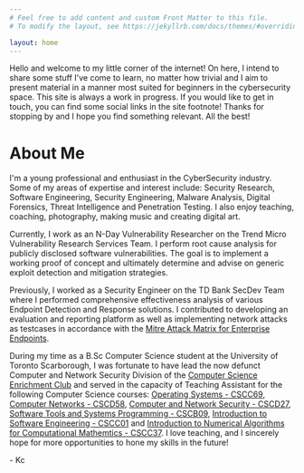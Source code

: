 ```yaml
---
# Feel free to add content and custom Front Matter to this file.
# To modify the layout, see https://jekyllrb.com/docs/themes/#overriding-theme-defaults

layout: home
---
```


Hello and welcome to my little corner of the internet! On here, I intend to share some stuff I've come to learn, no matter how trivial and I aim to present material in a manner most suited for beginners in the cybersecurity space. This site is always a work in progress. If you would like to get in touch, you can find some social links in the site footnote! Thanks for stopping by and I hope you find something relevant. All the best!

# About Me

I'm a young professional and enthusiast in the CyberSecurity industry. Some of my areas of expertise and interest include: Security Research, Software Engineering, Security Engineering, Malware Analysis, Digital Forensics, Threat Intelligence and Penetration Testing. I also enjoy teaching, coaching, photography, making music and creating digital art.

Currently, I work as an N-Day Vulnerability Researcher on the Trend Micro Vulnerability Research Services Team. I perform root cause analysis for publicly disclosed software vulnerabilities. The goal is to implement a working proof of concept and ultimately determine and advise on generic exploit detection and mitigation strategies.

Previously, I worked as a Security Engineer on the TD Bank SecDev Team where I performed comprehensive effectiveness analysis of various Endpoint Detection and Response solutions. I contributed to developing an evaluation and reporting platform as well as implementing network attacks as testcases in accordance with the [Mitre Attack Matrix for Enterprise Endpoints](https://attack.mitre.org/matrices/enterprise/).

During my time as a B.Sc Computer Science student at the University of Toronto Scarborough, I was fortunate to have lead the now defunct Computer and Network Security Division of the [Computer Science Enrichment Club](https://csec.club/) and served in the capacity of Teaching Assistant for the following Computer Science courses: [Operating Systems - CSCC69](https://utsc.calendar.utoronto.ca/course/cscc69h3), [Computer Networks - CSCD58](https://utsc.calendar.utoronto.ca/course/cscd58h3), [Computer and Network Security - CSCD27](https://utsc.calendar.utoronto.ca/course/cscd27h3), [Software Tools and Systems Programming - CSCB09](https://utsc.calendar.utoronto.ca/course/cscb09h3), [Introduction to Software Engineering - CSCC01](https://utsc.calendar.utoronto.ca/course/cscc01h3) and [Introduction to Numerical Algorithms for Computational Mathemtics - CSCC37](https://utsc.calendar.utoronto.ca/course/cscc37h3). I love teaching, and I sincerely hope for more opportunities to hone my skills in the future!
    

\- Kc
